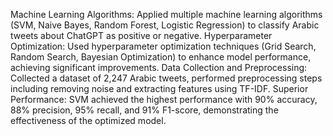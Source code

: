 Machine Learning Algorithms: Applied multiple machine learning algorithms (SVM, Naive Bayes, Random Forest, Logistic Regression) to classify Arabic tweets about ChatGPT as positive or negative.
Hyperparameter Optimization: Used hyperparameter optimization techniques (Grid Search, Random Search, Bayesian Optimization) to enhance model performance, achieving significant improvements.
Data Collection and Preprocessing: Collected a dataset of 2,247 Arabic tweets, performed preprocessing steps including removing noise and extracting features using TF-IDF.
Superior Performance: SVM achieved the highest performance with 90% accuracy, 88% precision, 95% recall, and 91% F1-score, demonstrating the effectiveness of the optimized model.
